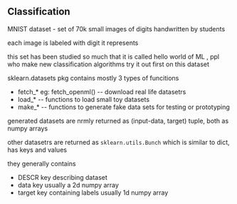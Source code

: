 ## Classification

MNIST dataset - set of 70k small images of digits handwritten by students

each image is labeled with digit it represents

this set has been studied so much that it is called hello world of ML , ppl who make new classification algorithms try it out first on this dataset


sklearn.datasets pkg contains mostly 3 types of funcitions
 - fetch_* eg: fetch_openml() -- download real life datasetrs
 - load_* -- functions to load small toy datasets
 - make_* -- functions to generate fake data sets for testing or prototyping

generated datasets are nrmly returned as (input-data, target) tuple, both as numpy arrays

other datasetrs are returned as `sklearn.utils.Bunch` which is similar to dict, has keys and values

they generally contains

 - DESCR key describing dataset
 - data key usually a 2d numpy array
 - target key containing labels usually 1d numpy array


